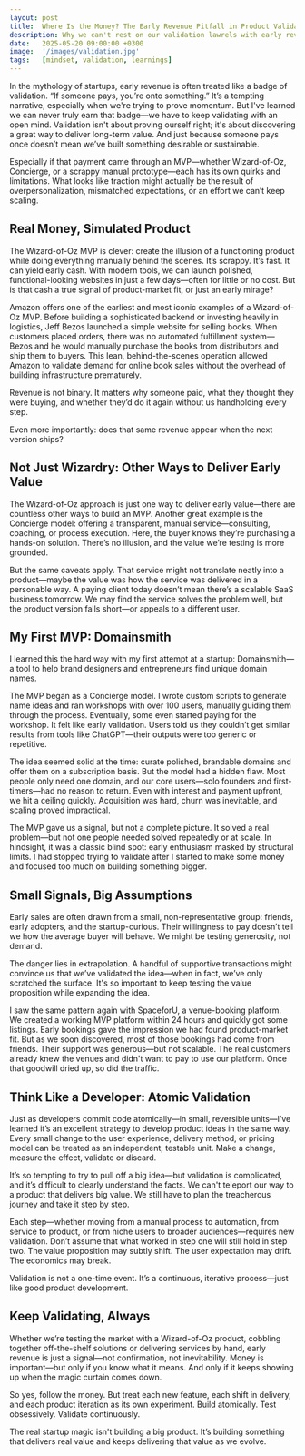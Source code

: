 ```yaml
---
layout: post
title:  Where Is the Money? The Early Revenue Pitfall in Product Validation
description: Why we can't rest on our validation lawrels with early revenue—and how to keep validating as the idea evolves.
date:   2025-05-20 09:00:00 +0300
image:  '/images/validation.jpg'
tags:   [mindset, validation, learnings]
---
```


In the mythology of startups, early revenue is often treated like a badge of validation. “If someone pays, you’re onto something.” It’s a tempting narrative, especially when we're trying to prove momentum. But I've learned we can never truly earn that badge—we have to keep validating with an open mind. Validation isn't about proving ourself right; it's about discovering a great way to deliver long-term value. And just because someone pays once doesn’t mean we’ve built something desirable or sustainable.

Especially if that payment came through an MVP—whether Wizard-of-Oz, Concierge, or a scrappy manual prototype—each has its own quirks and limitations. What looks like traction might actually be the result of overpersonalization, mismatched expectations, or an effort we can’t keep scaling.

## Real Money, Simulated Product

The Wizard-of-Oz MVP is clever: create the illusion of a functioning product while doing everything manually behind the scenes. It’s scrappy. It’s fast. It can yield early cash. With modern tools, we can launch polished, functional-looking websites in just a few days—often for little or no cost. But is that cash a true signal of product-market fit, or just an early mirage?

Amazon offers one of the earliest and most iconic examples of a Wizard-of-Oz MVP. Before building a sophisticated backend or investing heavily in logistics, Jeff Bezos launched a simple website for selling books. When customers placed orders, there was no automated fulfillment system—Bezos and he would manually purchase the books from distributors and ship them to buyers. This lean, behind-the-scenes operation allowed Amazon to validate demand for online book sales without the overhead of building infrastructure prematurely.

Revenue is not binary. It matters why someone paid, what they thought they were buying, and whether they’d do it again without us handholding every step.

Even more importantly: does that same revenue appear when the next version ships?

## Not Just Wizardry: Other Ways to Deliver Early Value

The Wizard-of-Oz approach is just one way to deliver early value—there are countless other ways to build an MVP. Another great example is the Concierge model: offering a transparent, manual service—consulting, coaching, or process execution. Here, the buyer knows they’re purchasing a hands-on solution. There’s no illusion, and the value we’re testing is more grounded.

But the same caveats apply. That service might not translate neatly into a product—maybe the value was how the service was delivered in a personable way. A paying client today doesn’t mean there’s a scalable SaaS business tomorrow. We may find the service solves the problem well, but the product version falls short—or appeals to a different user.

## My First MVP: Domainsmith

I learned this the hard way with my first attempt at a startup: Domainsmith—a tool to help brand designers and entrepreneurs find unique domain names.

The MVP began as a Concierge model. I wrote custom scripts to generate name ideas and ran workshops with over 100 users, manually guiding them through the process. Eventually, some even started paying for the workshop. It felt like early validation. Users told us they couldn’t get similar results from tools like ChatGPT—their outputs were too generic or repetitive.

The idea seemed solid at the time: curate polished, brandable domains and offer them on a subscription basis. But the model had a hidden flaw. Most people only need one domain, and our core users—solo founders and first-timers—had no reason to return. Even with interest and payment upfront, we hit a ceiling quickly. Acquisition was hard, churn was inevitable, and scaling proved impractical.

The MVP gave us a signal, but not a complete picture. It solved a real problem—but not one people needed solved repeatedly or at scale. In hindsight, it was a classic blind spot: early enthusiasm masked by structural limits. I had stopped trying to validate after I started to make some money and focused too much on building something bigger.

## Small Signals, Big Assumptions

Early sales are often drawn from a small, non-representative group: friends, early adopters, and the startup-curious. Their willingness to pay doesn’t tell we how the average buyer will behave. We might be testing generosity, not demand.

The danger lies in extrapolation. A handful of supportive transactions might convince us that we’ve validated the idea—when in fact, we’ve only scratched the surface. It's so important to keep testing the value proposition while expanding the idea.

I saw the same pattern again with SpaceforU, a venue-booking platform. We created a working MVP platform within 24 hours and quickly got some listings. Early bookings gave the impression we had found product-market fit. But as we soon discovered, most of those bookings had come from friends. Their support was generous—but not scalable. The real customers already knew the venues and didn't want to pay to use our platform. Once that goodwill dried up, so did the traffic.

## Think Like a Developer: Atomic Validation

Just as developers commit code atomically—in small, reversible units—I’ve learned it’s an excellent strategy to develop product ideas in the same way. Every small change to the user experience, delivery method, or pricing model can be treated as an independent, testable unit. Make a change, measure the effect, validate or discard.

It’s so tempting to try to pull off a big idea—but validation is complicated, and it’s difficult to clearly understand the facts. We can't teleport our way to a product that delivers big value. We still have to plan the treacherous journey and take it step by step.

Each step—whether moving from a manual process to automation, from service to product, or from niche users to broader audiences—requires new validation. Don’t assume that what worked in step one will still hold in step two. The value proposition may subtly shift. The user expectation may drift. The economics may break.

Validation is not a one-time event. It’s a continuous, iterative process—just like good product development.

## Keep Validating, Always

Whether we’re testing the market with a Wizard-of-Oz product, cobbling together off-the-shelf solutions or delivering services by hand, early revenue is just a signal—not confirmation, not inevitability. Money is important—but only if you know what it means. And only if it keeps showing up when the magic curtain comes down.

So yes, follow the money. But treat each new feature, each shift in delivery, and each product iteration as its own experiment. Build atomically. Test obsessively. Validate continuously.

The real startup magic isn't building a big product. It’s building something that delivers real value and keeps delivering that value as we evolve.
